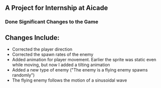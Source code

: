 ## A Project for Internship at Aicade

### Done Significant Changes to the Game

## Changes Include:
- Corrected the player direction
- Corrected the spawn rates of the enemy
- Added animation for player movement. Earlier the sprite was static even while moving, but now I added a tilting animation
- Added a new type of enemy ("The enemy is a flying enemy spawns randomly")
- The flying enemy follows the motion of a sinusoidal wave
